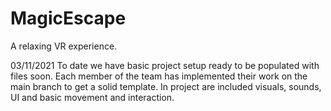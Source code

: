 # MagicEscape
A relaxing VR experience. 

03/11/2021
To date we have basic project setup ready to be populated with files soon. Each member of the team has implemented their work on the main branch to get a solid template. In project are included visuals, sounds, UI and basic movement and interaction.
